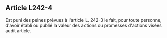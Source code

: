 Article L242-4
----
Est puni des peines prévues à l'article L. 242-3 le fait, pour toute personne,
d'avoir établi ou publié la valeur des actions ou promesses d'actions visées
audit article.
